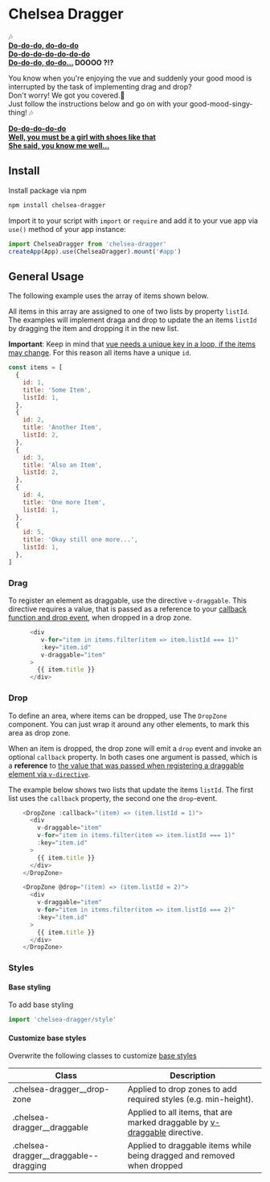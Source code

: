 # Chelsea Dragger

🎶<br>
**[Do-do-do, do-do-do<br>
Do-do-do-do-do-do-do<br>
Do-do-do, do-do...]() DOOOO ?!?**

You know when you're enjoying the vue and suddenly your good mood is interrupted by the task of implementing drag and drop?<br>
Don't worry! We got you covered.🤝 <br>
Just follow the instructions below and go on with your good-mood-singy-thing! 🎶

**[Do-do-do-do-do<br>
Well, you must be a girl with shoes like that<br>
She said, you know me well...]()**

## Install

Install package via npm

```sh
npm install chelsea-dragger
```

Import it to your script with `import` or `require` and add it to your vue app via `use()` method of your app instance:

```js
import ChelseaDragger from 'chelsea-dragger'
createApp(App).use(ChelseaDragger).mount('#app')
```

## General Usage

The following example uses the array of items shown below.

All items in this array are assigned to one of two lists by property `listId`.
The examples will implement draga and drop to update the an items `listId` by dragging the item and dropping it in the new list.

**Important**:
Keep in mind that [vue needs a unique key in a loop, if the items may change](https://vuejs.org/guide/essentials/list.html#maintaining-state-with-key).
For this reason all items have a unique `id`.

```js
const items = [
  {
    id: 1,
    title: 'Some Item',
    listId: 1,
  },
  {
    id: 2,
    title: 'Another Item',
    listId: 2,
  },
  {
    id: 3,
    title: 'Also an Item',
    listId: 2,
  },
  {
    id: 4,
    title: 'One more Item',
    listId: 1,
  },
  {
    id: 5,
    title: 'Okay still one more...',
    listId: 1,
  },
]
```

### Drag

To register an element as draggable, use the directive `v-draggable`.
This directive requires a value, that is passed as a reference to your [callback function and drop event](#drop), when dropped in a drop zone.

```js
      <div
         v-for="item in items.filter(item => item.listId === 1)"
         :key="item.id"
         v-draggable="item"
      >
        {{ item.title }}
      </div>
```

### Drop

To define an area, where items can be dropped, use The `DropZone` component.
You can just wrap it around any other elements, to mark this area as drop zone.

When an item is dropped, the drop zone will emit a `drop` event and invoke an optional `callback` property. In both cases one argument is passed, which is a **reference** to [the value that was passed when registering a draggable element via `v-directive`](#drag).

The example below shows two lists that update the items `listId`. The first list uses the `callback` property, the second one the `drop`-event.

```js
    <DropZone :callback="(item) => (item.listId = 1)">
      <div
        v-draggable="item"
        v-for="item in items.filter(item => item.listId === 1)"
        :key="item.id"
      >
        {{ item.title }}
      </div>
    </DropZone>

    <DropZone @drop="(item) => (item.listId = 2)">
      <div
        v-draggable="item"
        v-for="item in items.filter(item => item.listId === 2)"
        :key="item.id"
      >
        {{ item.title }}
      </div>
    </DropZone>
```

### Styles

#### Base styling

To add base styling

```js
import 'chelsea-dragger/style'
```

#### Customize base styles

Overwrite the following classes to customize [base styles](#add-base-styling)

| Class                                   | Description                                                                        |
| --------------------------------------- | ---------------------------------------------------------------------------------- |
| .chelsea-dragger\_\_drop-zone           | Applied to drop zones to add required styles (e.g. min-height).                    |
| .chelsea-dragger\_\_draggable           | Applied to all items, that are marked draggable by [v-draggable](#drag) directive. |
| .chelsea-dragger\_\_draggable--dragging | Applied to draggable items while being dragged and removed when dropped            |

